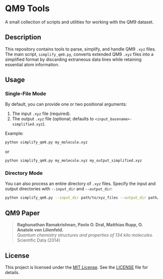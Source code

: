 # QM9 Tools

A small collection of scripts and utilities for working with the QM9 dataset.

## Description

This repository contains tools to parse, simplify, and handle QM9 `.xyz` files. The main script, `simplify_qm9.py`, converts extended QM9 `.xyz` files into a simplified format by discarding extraneous data lines while retaining essential atom information.

## Usage

### Single-File Mode

By default, you can provide one or two positional arguments:
1. The input `.xyz` file (required).
2. The output `.xyz` file (optional; defaults to `<input_basename>-simplified.xyz`).

Example:
```bash
python simplify_qm9.py my_molecule.xyz
```
or
```bash
python simplify_qm9.py my_molecule.xyz my_output_simplified.xyz
```

### Directory Mode

You can also process an entire directory of `.xyz` files. Specify the input and output directories with `--input_dir` and `--output_dir`:

```bash
python simplify_qm9.py --input_dir path/to/xyz_files --output_dir path/to/simplified_files
```

## QM9 Paper

> **Raghunathan Ramakrishnan, Pavlo O. Dral, Matthias Rupp, O. Anatole von Lilienfeld.**  
> *Quantum chemistry structures and properties of 134 kilo molecules.*  
> Scientific Data (2014)

## License

This project is licensed under the [MIT License](LICENSE). See the [LICENSE](LICENSE) file for details.
